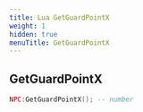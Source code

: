```yaml
---
title: Lua GetGuardPointX
weight: 1
hidden: true
menuTitle: GetGuardPointX
---
```

## GetGuardPointX
```lua
NPC:GetGuardPointX(); -- number
```
